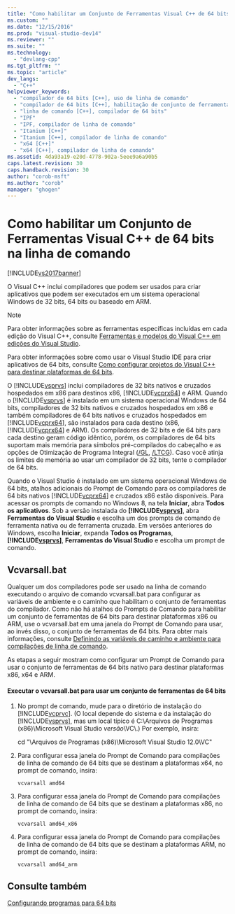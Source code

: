 ```yaml
---
title: "Como habilitar um Conjunto de Ferramentas Visual C++ de 64 bits na linha de comando | Microsoft Docs"
ms.custom: ""
ms.date: "12/15/2016"
ms.prod: "visual-studio-dev14"
ms.reviewer: ""
ms.suite: ""
ms.technology: 
  - "devlang-cpp"
ms.tgt_pltfrm: ""
ms.topic: "article"
dev_langs: 
  - "C++"
helpviewer_keywords: 
  - "compilador de 64 bits [C++], uso de linha de comando"
  - "compilador de 64 bits [C++], habilitação de conjunto de ferramentas na linha de comando"
  - "linha de comando [C++], compilador de 64 bits"
  - "IPF"
  - "IPF, compilador de linha de comando"
  - "Itanium [C++]"
  - "Itanium [C++], compilador de linha de comando"
  - "x64 [C++]"
  - "x64 [C++], compilador de linha de comando"
ms.assetid: 4da93a19-e20d-4778-902a-5eee9a6a90b5
caps.latest.revision: 30
caps.handback.revision: 30
author: "corob-msft"
ms.author: "corob"
manager: "ghogen"
---
```

# Como habilitar um Conjunto de Ferramentas Visual C++ de 64 bits na linha de comando
[!INCLUDE[vs2017banner](../assembler/inline/includes/vs2017banner.md)]

O Visual C\+\+ inclui compiladores que podem ser usados para criar aplicativos que podem ser executados em um sistema operacional Windows de 32 bits, 64 bits ou baseado em ARM.  
  
> [!NOTE]
>  Para obter informações sobre as ferramentas específicas incluídas em cada edição do Visual C\+\+, consulte [Ferramentas e modelos do Visual C\+\+ em edições do Visual Studio](../ide/visual-cpp-tools-and-templates-in-visual-studio-editions.md).  
>   
>  Para obter informações sobre como usar o Visual Studio IDE para criar aplicativos de 64 bits, consulte [Como configurar projetos do Visual C\+\+ para destinar plataformas de 64 bits](../build/how-to-configure-visual-cpp-projects-to-target-64-bit-platforms.md).  
  
 O [!INCLUDE[vsprvs](../assembler/masm/includes/vsprvs_md.md)] inclui compiladores de 32 bits nativos e cruzados hospedados em x86 para destinos x86, [!INCLUDE[vcprx64](../Token/vcprx64_md.md)] e ARM.  Quando o [!INCLUDE[vsprvs](../assembler/masm/includes/vsprvs_md.md)] é instalado em um sistema operacional Windows de 64 bits, compiladores de 32 bits nativos e cruzados hospedados em x86 e também compiladores de 64 bits nativos e cruzados hospedados em [!INCLUDE[vcprx64](../Token/vcprx64_md.md)], são instalados para cada destino \(x86, [!INCLUDE[vcprx64](../Token/vcprx64_md.md)] e ARM\).  Os compiladores de 32 bits e de 64 bits para cada destino geram código idêntico, porém, os compiladores de 64 bits suportam mais memória para símbolos pré\-compilados do cabeçalho e as opções de Otimização de Programa Integral \([\/GL](../build/reference/gl-whole-program-optimization.md), [\/LTCG](../build/reference/ltcg-link-time-code-generation.md)\).  Caso você atinja os limites de memória ao usar um compilador de 32 bits, tente o compilador de 64 bits.  
  
 Quando o Visual Studio é instalado em um sistema operacional Windows de 64 bits, atalhos adicionais do Prompt de Comando para os compiladores de 64 bits nativos [!INCLUDE[vcprx64](../Token/vcprx64_md.md)] e cruzados x86 estão disponíveis.  Para acessar os prompts de comando no Windows 8, na tela **Iniciar**, abra **Todos os aplicativos**.  Sob a versão instalada do **[!INCLUDE[vsprvs](../assembler/masm/includes/vsprvs_md.md)]**, abra **Ferramentas do Visual Studio** e escolha um dos prompts de comando de ferramenta nativa ou de ferramenta cruzada.  Em versões anteriores do Windows, escolha **Iniciar**, expanda **Todos os Programas**, **[!INCLUDE[vsprvs](../assembler/masm/includes/vsprvs_md.md)]**, **Ferramentas do Visual Studio** e escolha um prompt de comando.  
  
## Vcvarsall.bat  
 Qualquer um dos compiladores pode ser usado na linha de comando executando o arquivo de comando vcvarsall.bat para configurar as variáveis de ambiente e o caminho que habilitam o conjunto de ferramentas do compilador.  Como não há atalhos do Prompts de Comando para habilitar um conjunto de ferramentas de 64 bits para destinar plataformas x86 ou ARM, use o vcvarsall.bat em uma janela do Prompt de Comando para usar, ao invés disso, o conjunto de ferramentas de 64 bits.  Para obter mais informações, consulte [Definindo as variáveis de caminho e ambiente para compilações de linha de comando](../build/setting-the-path-and-environment-variables-for-command-line-builds.md).  
  
 As etapas a seguir mostram como configurar um Prompt de Comando para usar o conjunto de ferramentas de 64 bits nativo para destinar plataformas x86, x64 e ARM.  
  
#### Executar o vcvarsall.bat para usar um conjunto de ferramentas de 64 bits  
  
1.  No prompt de comando, mude para o diretório de instalação do [!INCLUDE[vcprvc](../build/includes/vcprvc_md.md)].  \(O local depende do sistema e da instalação do [!INCLUDE[vsprvs](../assembler/masm/includes/vsprvs_md.md)], mas um local típico é C:\\Arquivos de Programas \(x86\)\\Microsoft Visual Studio *versão*\\VC\\.\) Por exemplo, insira:  
  
     cd "\\Arquivos de Programas \(x86\)\\Microsoft Visual Studio 12.0\\VC"  
  
2.  Para configurar essa janela do Prompt de Comando para compilações de linha de comando de 64 bits que se destinam a plataformas x64, no prompt de comando, insira:  
  
     `vcvarsall amd64`  
  
3.  Para configurar essa janela do Prompt de Comando para compilações de linha de comando de 64 bits que se destinam a plataformas x86, no prompt de comando, insira:  
  
     `vcvarsall amd64_x86`  
  
4.  Para configurar essa janela do Prompt de Comando para compilações de linha de comando de 64 bits que se destinam a plataformas ARM, no prompt de comando, insira:  
  
     `vcvarsall amd64_arm`  
  
## Consulte também  
 [Configurando programas para 64 bits](../build/configuring-programs-for-64-bit-visual-cpp.md)